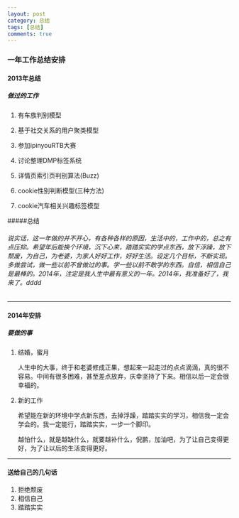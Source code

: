 ```yaml
---
layout: post
category: 总结
tags: [总结]
comments: true
---
```

### 一年工作总结安排

#### 2013年总结

##### 做过的工作


1. 有车族判别模型2. 基于社交关系的用户聚类模型3. 参加ipinyouRTB大赛4. 讨论整理DMP标签系统5. 详情页索引页判别算法(Buzz)6. cookie性别判断模型(三种方法)7. cookie汽车相关兴趣标签模型



#####总结

###### 说实话，这一年做的并不开心，有各种各样的原因，生活中的，工作中的，总之有点压抑。希望年后能换个环境，沉下心来，踏踏实实的学点东西，放下浮躁，放下颓废，为自己，为老婆，为家人好好工作，好好生活。设定几个目标，不断实现。多做尝试，做一些以前不曾做过的事。学一些以前不敢学的东西。自信，相信自己是最棒的。2014年，注定是我人生中最有意义的一年。2014年，我准备好了，我来了。dddd
---

#### 2014年安排

##### 要做的事
	
1. 结婚，蜜月

	人生中的大事，终于和老婆修成正果，想起来一起走过的点点滴滴，真的很不容易。中间有很多困难，甚至差点放弃，庆幸坚持了下来。相信以后一定会很幸福的。

2. 新的工作

	希望能在新的环境中学点新东西，去掉浮躁，踏踏实实的学习，相信我一定会学会的。我一定能行，踏踏实实，一步一个脚印。
	
	越怕什么，就是越缺什么，就要越补什么，倪鹏，加油吧，为了让自己变得更好，为了让以后的生活变得更好。
	
---

#### 送给自己的几句话

1. 拒绝颓废
2. 相信自己
3. 踏踏实实
	
			